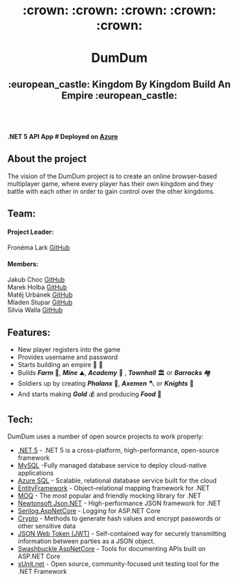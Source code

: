 <div align="center"> <h1> :crown: :crown: :crown: :crown: :crown: </h1> </div>
<span align="center"> <h1> DumDum </h1> </span>
<span align="center"> <h2> :european_castle: Kingdom By Kingdom Build An Empire :european_castle: </h2> </span>
</br>
</br>

#### .NET 5 API App # Deployed on [Azure](https://dumdumdumdum.azurewebsites.net)

## About the project
The vision of the DumDum project is to create an online browser-based multiplayer game, where every player has their own kingdom and they battle with each other in order to gain control over the other kingdoms. 

## Team:
#### Project Leader:
Fronéma Lark [GitHub](https://github.com/Fronema)  
#### Members:
Jakub Choc [GitHub](https://github.com/jakubchoc)  
Marek Holba [GitHub](https://github.com/marapivas)  
Matěj  Urbánek [GitHub](https://github.com/MatUrb2)  
Mladen Stupar [GitHub](https://github.com/stmlad)  
Silvia Walla [GitHub](https://github.com/wuwime)  

## Features:
- New player registers into the game 
- Provides username and password 
- Starts building an empire :european_castle: :european_castle:
- Builds ***Farm*** :seedling:, ***Mine*** :mountain:, ***Academy*** :school: , ***Townhall*** :classical_building: or ***Barracks*** :houses:
- Soldiers up by creating ***Phalanx*** :footprints:, ***Axemen*** :axe: or ***Knights*** :unicorn:
- And starts making ***Gold*** :moneybag: and producing ***Food*** :poultry_leg:

## Tech:
DumDum uses a number of open source projects to work properly:

- [.NET 5](https://dotnet.microsoft.com/en-us/) - .NET 5 is a cross-platform, high-performance, open-source framework
- [MySQL](https://www.mysql.com/) -Fully managed database service to deploy cloud-native applications
- [Azure SQL](https://azure.microsoft.com/en-us/products/azure-sql/database/) - Scalable, relational database service built for the cloud
- [EntityFramework](https://docs.microsoft.com/en-us/ef/) - Object–relational mapping framework for .NET
- [MOQ](https://github.com/moq/moq4) - The most popular and friendly mocking library for .NET
- [Newtonsoft Json.NET](https://www.newtonsoft.com/json) - High-performance JSON framework for .NET
- [Serilog.AspNetCore](https://serilog.net/) - Logging for ASP.NET Core
- [Crypto](https://docs.microsoft.com/en-us/dotnet/api/system.web.helpers.crypto?view=aspnet-webpages-3.2) - Methods to generate hash values and encrypt passwords or other sensitive data
- [JSON Web Token (JWT)](https://jwt.io/) - Self-contained way for securely transmitting information between parties as a JSON object.
- [Swashbuckle AspNetCore](https://github.com/domaindrivendev/Swashbuckle.AspNetCore) - Tools for documenting APIs built on ASP.NET Core
- [xUnit.net](https://xunit.net/) - Open source, community-focused unit testing tool for the .NET Framework
